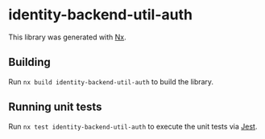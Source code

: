# identity-backend-util-auth

This library was generated with [Nx](https://nx.dev).

## Building

Run `nx build identity-backend-util-auth` to build the library.

## Running unit tests

Run `nx test identity-backend-util-auth` to execute the unit tests via [Jest](https://jestjs.io).
